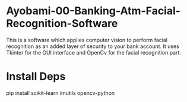 # Ayobami-00-Banking-Atm-Facial-Recognition-Software
This is a software which applies computer vision to perform facial recognition as an added layer of security to your bank account. It uses Tkinter for the GUI interface and OpenCv for the facial recognition part.

# Install Deps
pip install scikit-learn imutils opencv-python